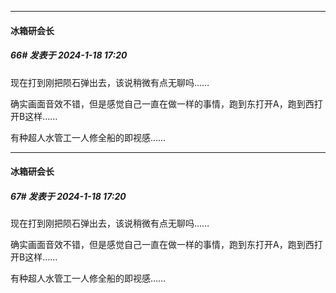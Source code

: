 
*****

####  冰箱研会长  
##### 66#       发表于 2024-1-18 17:20

现在打到刚把陨石弹出去，该说稍微有点无聊吗……

确实画面音效不错，但是感觉自己一直在做一样的事情，跑到东打开A，跑到西打开B这样……

有种超人水管工一人修全船的即视感……

*****

####  冰箱研会长  
##### 67#       发表于 2024-1-18 17:20

现在打到刚把陨石弹出去，该说稍微有点无聊吗……

确实画面音效不错，但是感觉自己一直在做一样的事情，跑到东打开A，跑到西打开B这样……

有种超人水管工一人修全船的即视感……

